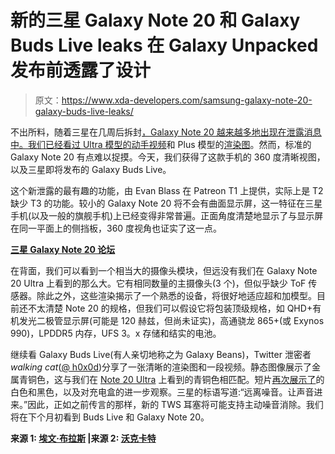 # 新的三星 Galaxy Note 20 和 Galaxy Buds Live leaks 在 Galaxy Unpacked 发布前透露了设计

> 原文：<https://www.xda-developers.com/samsung-galaxy-note-20-galaxy-buds-live-leaks/>

不出所料，随着三星在几周后拆封[，Galaxy Note 20 越来越多地出现在泄露消息中。我们已经看过 Ultra 模型的](https://www.xda-developers.com/samsung-galaxy-note-20-galaxy-unpacked-august-5/)[动手视频](https://www.xda-developers.com/samsung-galaxy-note-20-ultra-hands-on-video/)和 Plus 模型的[渲染图](https://www.xda-developers.com/samsung-galaxy-note-20-leaked-renders-massive-6-9-display-s-pen/)。然而，标准的 Galaxy Note 20 有点难以捉摸。今天，我们获得了这款手机的 360 度清晰视图，以及三星即将发布的 Galaxy Buds Live。

这个新泄露的最有趣的功能，由 Evan Blass 在 Patreon T1 上提供，实际上是 T2 缺少 T3 的功能。较小的 Galaxy Note 20 将不会有曲面显示屏，这一特征在三星手机(以及一般的旗舰手机)上已经变得非常普遍。正面角度清楚地显示了与显示屏在同一平面上的侧挡板，360 度视角也证实了这一点。

**[三星 Galaxy Note 20 论坛](https://forum.xda-developers.com/galaxy-note-20)**

在背面，我们可以看到一个相当大的摄像头模块，但远没有我们在 Galaxy Note 20 Ultra 上看到的那么大。它有相同数量的主摄像头(3 个)，但似乎缺少 ToF 传感器。除此之外，这些渲染揭示了一个熟悉的设备，将很好地适应超和加模型。目前还不太清楚 Note 20 的规格，但我们可以假设它将包装顶级规格，如 QHD+有机发光二极管显示屏(可能是 120 赫兹，但尚未证实)，高通骁龙 865+(或 Exynos 990)，LPDDR5 内存，UFS 3。x 存储和结实的电池。

继续看 Galaxy Buds Live(有人亲切地称之为 Galaxy Beans)，Twitter 泄密者*walking cat*([@ h0x0d](https://twitter.com/h0x0d))分享了一张清晰的渲染图和一段视频。静态图像展示了金属青铜色，这与我们在 [Note 20 Ultra](https://www.xda-developers.com/first-look-samsung-galaxy-note-20-ultra/) 上看到的青铜色相匹配。短片[再次展示了](https://www.xda-developers.com/samsung-galaxy-buds-live-bean-shaped-tws-earbuds-leak-three-colors-case/)的白色和黑色，以及对充电盒的进一步观察。三星的标语写道:“远离噪音。让声音进来。”因此，正如之前传言的那样，新的 TWS 耳塞将可能支持主动噪音消除。我们将在下个月初看到 Buds Live 和 Galaxy Note 20。

**来源 1: [埃文·布拉斯](https://www.patreon.com/evleaks) |来源 2: [沃克卡特](https://twitter.com/h0x0d)**